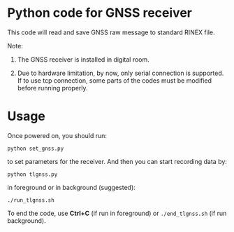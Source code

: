 # Python code for GNSS receiver

This code will read and save GNSS raw message to standard RINEX file.

Note:

1. The GNSS receiver is installed in digital room.

2. Due to hardware limitation, by now, only serial connection is supported. If to use tcp connection, some parts of the codes must be modified before running properly.


# Usage

Once powered on, you should run:

`python set_gnss.py`

to set parameters for the receiver. And then you can start recording data by:

`python tlgnss.py`

in foreground or in background (suggested):

`./run_tlgnss.sh`

To end the code, use **Ctrl+C** (if run in foreground) or `./end_tlgnss.sh` (if run background).

